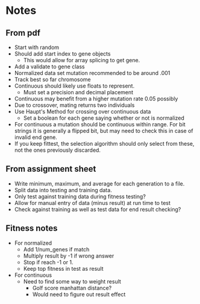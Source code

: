 # Notes

## From pdf 

* Start with random
* Should add start index to gene objects 
    - This would allow for array splicing to get gene.
* Add a validate to gene class
* Normalized data set mutation recommended to be around .001
* Track best so far chromosome
* Continuous should likely use floats to represent. 
    - Must set a precision and decimal placement
* Continuous may benefit from a higher mutation rate 0.05 possibly
* Due to crossover, mating returns two individuals
* Use Haupt's Method for crossing over continuous data
    - Set a boolean for each gene saying whether or not is normalized
* For continuous a mutation should be continuous within range. For bit strings it is generally a flipped bit, but may need to check this in case of invalid end gene.
* If you keep fittest, the selection algorithm should only select from these, not the ones previously discarded.

## From assignment sheet
* Write minimum, maximum, and average for each generation to a file.
* Split data into testing and training data.
* Only test against training data during fitness testing? 
* Allow for manual entry of data (minus result) at run time to test 
* Check against training as well as test data for end result checking?

## Fitness notes
* For normalized
    - Add 1/num_genes if match
    - Multiply result by -1 if wrong answer
    - Stop if reach -1 or 1. 
    - Keep top fitness in test as result 
* For continuous
    - Need to find some way to weight result
        * Golf score manhattan distance?
        * Would need to figure out result effect
